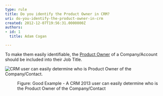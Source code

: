 ```yaml
---
type: rule
title: Do you identify the Product Owner in CRM?
uri: do-you-identify-the-product-owner-in-crm
created: 2012-12-07T19:56:31.0000000Z
authors:
- id: 1
  title: Adam Cogan

---
```




<span class='intro'> <p>​To make them easily identifiable​, the&#160;<a href="/Management/RulesToBetterProductOwners/Pages">Product Owner</a>​ of a Company/Account should be included into their Job Title.
        </p> </span>

<dl class="badImage">
          <dt><img src="/PublishingImages/BetterCRMDataGoodExam.jpg" alt="CRM user can easily determine who is Product Owner of the Company/Contact." /></dt></dl><dl class="goodImage">
          <dd>
            Figure&#58; Good Example -​&#160;A&#160;CRM 2013 user can easily determine who is the Product Owner of the Company/Contact</dd>
        </dl>



